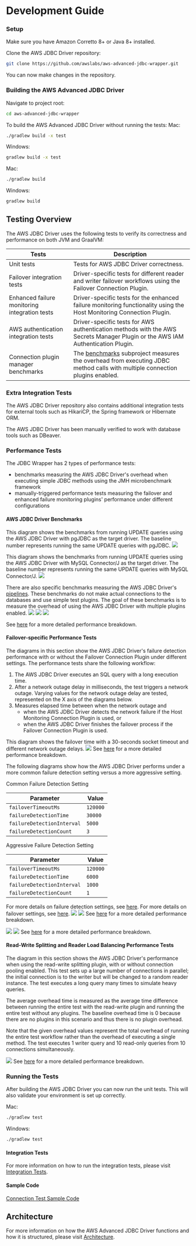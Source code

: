 # Development Guide

### Setup
Make sure you have Amazon Corretto 8+ or Java 8+ installed.

Clone the AWS JDBC Driver repository:

```bash
git clone https://github.com/awslabs/aws-advanced-jdbc-wrapper.git
```

You can now make changes in the repository.

### Building the AWS Advanced JDBC Driver
Navigate to project root:
```bash
cd aws-advanced-jdbc-wrapper
```
To build the AWS Advanced JDBC Driver without running the tests:
Mac:

```bash
./gradlew build -x test
```

Windows:
```bash
gradlew build -x test
```

Mac:
```bash
./gradlew build
```

Windows:
```bash
gradlew build
```

## Testing Overview

The AWS JDBC Driver uses the following tests to verify its correctness and performance on both JVM and GraalVM:

| Tests                                         | Description                                                                                                                                              |
|-----------------------------------------------|----------------------------------------------------------------------------------------------------------------------------------------------------------|
| Unit tests                                    | Tests for AWS JDBC Driver correctness.                                                                                                                   |
| Failover integration tests                    | Driver-specific tests for different reader and writer failover workflows using the Failover Connection Plugin.                                           |
| Enhanced failure monitoring integration tests | Driver-specific tests for the enhanced failure monitoring functionality using the Host Monitoring Connection Plugin.                                     |
| AWS authentication integration tests          | Driver-specific tests for AWS authentication methods with the AWS Secrets Manager Plugin or the AWS IAM Authentication Plugin.                           |
| Connection plugin manager benchmarks          | The [benchmarks](../../benchmarks/README.md) subproject measures the overhead from executing JDBC method calls with multiple connection plugins enabled. |

### Extra Integration Tests

The AWS JDBC Driver repository also contains additional integration tests for external tools such as HikariCP, the Spring framework or Hibernate ORM.

The AWS JDBC Driver has been manually verified to work with database tools such as DBeaver.

### Performance Tests

The JDBC Wrapper has 2 types of performance tests:
- benchmarks measuring the AWS JDBC Driver's overhead when executing simple JDBC methods using the JMH microbenchmark framework
- manually-triggered performance tests measuring the failover and enhanced failure monitoring plugins' performance under different configurations

#### AWS JDBC Driver Benchmarks
This diagram shows the benchmarks from running UPDATE queries using the AWS JDBC Driver with pgJDBC as the target driver.
The baseline number represents running the same UPDATE queries with pgJDBC.
![](../images/jdbc_wrapper_postgresql_benchmarks.png)

This diagram shows the benchmarks from running UPDATE queries using the AWS JDBC Driver with MySQL Connector/J as the target driver.
The baseline number represents running the same UPDATE queries with MySQL Connector/J.
![](../images/jdbc_wrapper_mysql_benchmarks.png)

There are also specific benchmarks measuring the AWS JDBC Driver's [pipelines](Pipelines.md).
These benchmarks do not make actual connections to the databases and use simple test plugins.
The goal of these benchmarks is to measure the overhead of using the AWS JDBC Driver with multiple plugins enabled.
![](../images/jdbc_wrapper_connect_execute_pipelines_benchmarks.png)
![](../images/jdbc_wrapper_pipelines_benchmarks.png)
![](../images/jdbc_wrapper_init_release_pipelines_benchmarks.png)

See [here](PluginPipelinePerformanceResults.md#benchmarks) for a more detailed performance breakdown.

#### Failover-specific Performance Tests
The diagrams in this section show the AWS JDBC Driver's failure detection performance with or without the Failover Connection Plugin under different settings.
The performance tests share the following workflow:

1. The AWS JDBC Driver executes an SQL query with a long execution time.
2. After a network outage delay in milliseconds, the test triggers a network outage.
Varying values for the network outage delay are tested, represented on the X axis of the diagrams below.
3. Measures elapsed time between when the network outage and 
   - when the AWS JDBC Driver detects the network failure if the Host Monitoring Connection Plugin is used, or 
   - when the AWS JDBC Driver finishes the failover process if the Failover Connection Plugin is used.

This diagram shows the failover time with a 30-seconds socket timeout and different network outage delays.
![](../images/jdbc_wrapper_postgresql_failover_with_30s_socket_timeout.png)
See [here](PluginPipelinePerformanceResults.md#failover-performance-with-30-seconds-socket-timeout-configuration) for a more detailed performance breakdown.

The following diagrams show how the AWS JDBC Driver performs under a more common failure detection setting versus a more aggressive setting.

Common Failure Detection Setting

| Parameter                  | Value    |
|----------------------------|----------|
| `failoverTimeoutMs`        | `120000` |
| `failureDetectionTime`     | `30000`  |
| `failureDetectionInterval` | `5000`   |
| `failureDetectionCount`    | `3`      |

Aggressive Failure Detection Setting

| Parameter                  | Value    |
|----------------------------|----------|
| `failoverTimeoutMs`        | `120000` |
| `failureDetectionTime`     | `6000`   |
| `failureDetectionInterval` | `1000`   |
| `failureDetectionCount`    | `1`      |

For more details on failure detection settings, see [here](../using-the-jdbc-driver/using-plugins/UsingTheHostMonitoringPlugin.md#enhanced-failure-monitoring-parameters).
For more details on failover settings, see [here](../using-the-jdbc-driver/FailoverConfigurationGuide.md).
![](../images/jdbc_wrapper_postgresql_failover_efm_30000_5000_3.png)
![](../images/jdbc_wrapper_postgresql_failover_efm_6000_1000_1.png)
See [here](PluginPipelinePerformanceResults.md#failover-performance-with-different-enhanced-failure-monitoring-configuration) for a more detailed performance breakdown.

![](../images/jdbc_wrapper_postgresql_efm_30000_5000_3.png)
![](../images/jdbc_wrapper_postgresql_efm_6000_1000_1.png)
See [here](PluginPipelinePerformanceResults.md#enhanced-failure-monitoring-performance-with-different-failure-detection-configuration) for a more detailed performance breakdown.

#### Read-Write Splitting and Reader Load Balancing Performance Tests

The diagram in this section shows the AWS JDBC Driver's performance when using the read-write splitting plugin, with or without connection pooling enabled. This test sets up a large number of connections in parallel; the initial connection is to the writer but will be changed to a random reader instance. The test executes a long query many times to simulate heavy queries.

The average overhead time is measured as the average time difference between running the entire test with the read-write plugin and running the entire test without any plugins. The baseline overhead time is 0 because there are no plugins in this scenario and thus there is no plugin overhead.

Note that the given overhead values represent the total overhead of running the entire test workflow rather than the overhead of executing a single method. The test executes 1 writer query and 10 read-only queries from 10 connections simultaneously.

![](../images/jdbc_wrapper_postgresql_readwritesplitting_connectionpooling_performance.png)
See [here](ReadWriteSplittingPluginPerformanceResults.md#read-write-splitting-plugin-postgres-performance-results) for a more detailed performance breakdown.

### Running the Tests

After building the AWS JDBC Driver you can now run the unit tests.
This will also validate your environment is set up correctly.

Mac:
```bash
./gradlew test
```

Windows:
```bash
./gradlew test
```

#### Integration Tests
For more information on how to run the integration tests, please visit [Integration Tests](/docs/development-guide/IntegrationTests.md).

#### Sample Code
[Connection Test Sample Code](/docs/driver-specific/postgresql/ConnectionSample.java)

## Architecture
For more information on how the AWS Advanced JDBC Driver functions and how it is structured, please visit [Architecture](./Architecture.md).
